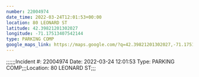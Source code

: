 ```yaml
---
number: 22004974
date_time: 2022-03-24T12:01:53+00:00
location: 80 LEONARD ST
latitude: 42.39821201302027
longitude: -71.17513407542144
type: PARKING COMP
google_maps_link: https://maps.google.com/?q=42.39821201302027,-71.17513407542144
---
```


;;;;;;Incident #: 22004974  Date: 2022-03-24 12:01:53  Type: PARKING COMP;;;Location: 80 LEONARD ST;;;
